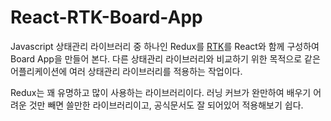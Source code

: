 # React-RTK-Board-App

Javascript 상태관리 라이브러리 중 하나인 Redux를 [RTK](https://redux-toolkit.js.org/)를 React와 함께 구성하여 Board App을 만들어 본다. 다른 상태관리 라이브러리와 비교하기 위한 목적으로 같은 어플리케이션에 여러 상태관리 라이브러리를 적용하는 작업이다.

Redux는 꽤 유명하고 많이 사용하는 라이브러리이다. 러닝 커브가 완만하여 배우기 어려운 것만 빼면 쓸만한 라이브러리이고, 공식문서도 잘 되어있어 적용해보기 쉽다.
